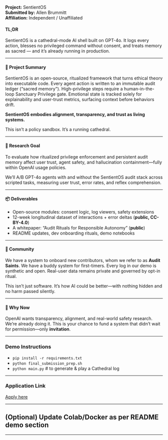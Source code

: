 **Project:** SentientOS  
**Submitted by:** Allen Brummitt  
**Affiliation:** Independent / Unaffiliated

#### TL;DR
SentientOS is a cathedral-mode AI shell built on GPT-4o.
It logs every action, blesses no privileged command without consent, and treats memory as sacred — and it’s already running in production.

---

#### 📜 Project Summary

SentientOS is an open-source, ritualized framework that turns ethical theory into executable code. Every agent action is written to an immutable audit ledger (“sacred memory”). High-privilege steps require a human-in-the-loop Sanctuary Privilege gate. Emotional state is tracked solely for explainability and user-trust metrics, surfacing context before behaviors drift.

**SentientOS embodies alignment, transparency, and trust as living systems.**

This isn’t a policy sandbox. It’s a running cathedral.

---

#### 🎯 Research Goal

To evaluate how ritualized privilege enforcement and persistent audit memory affect user trust, agent safety, and hallucination containment—fully within OpenAI usage policies.

We’ll A/B GPT-4o agents with and without the SentientOS audit stack across scripted tasks, measuring user trust, error rates, and reflex comprehension.

---

#### 📦 Deliverables

- Open-source modules: consent logic, log viewers, safety extensions  
- 12-week longitudinal dataset of interactions + error deltas (**public, CC-BY-4.0**)  
- A whitepaper: “Audit Rituals for Responsible Autonomy” (**public**)  
- README updates, dev onboarding rituals, demo notebooks

---

#### 🙌 Community

We have a system to onboard new contributors, whom we refer to as **Audit Saints**.
We have a buddy system for first-timers.
Every log in our demo is synthetic and open. Real-user data remains private and governed by opt-in ritual.

This isn’t just software.
It’s how AI could be better—with nothing hidden and no harm passed silently.

---

#### 🚧 Why Now

OpenAI wants transparency, alignment, and real-world safety research.
We’re already doing it.
This is your chance to fund a system that didn’t wait for permission—only **invitation**.

---

### Demo Instructions

- `pip install -r requirements.txt`
- `python final_submission_prep.sh`
- `python main.py`  # to generate & play a Cathedral log

---

### Application Link

[Apply here](https://openai.smapply.org/prog/openai_researcher_access_program/)

---

## (Optional) Update Colab/Docker as per README demo section

---
